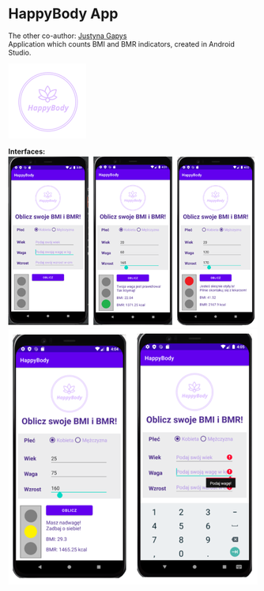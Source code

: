 # HappyBody App
The other co-author: [Justyna Gapys](https://github.com/justynagapys)<br/>
Application which counts BMI and BMR indicators, created in Android Studio.<br />

![logo](https://github.com/KarolinaLewinska/HappyBody/blob/master/ReadmeIMG/logo.PNG)

**Interfaces:** <br />
![interfaces](https://github.com/KarolinaLewinska/HappyBody/blob/master/ReadmeIMG/interfaces.PNG) <br />
![interfaces2](https://github.com/KarolinaLewinska/HappyBody/blob/master/ReadmeIMG/interfaces2.PNG)





